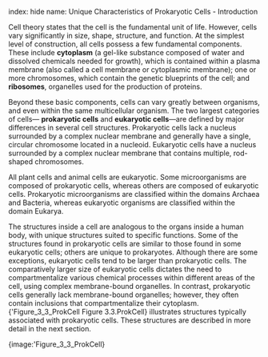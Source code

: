 index: hide
name: Unique Characteristics of Prokaryotic Cells - Introduction

Cell theory states that the cell is the fundamental unit of life. However, cells vary significantly in size, shape, structure, and function. At the simplest level of construction, all cells possess a few fundamental components. These include  **cytoplasm** (a gel-like substance composed of water and dissolved chemicals needed for growth), which is contained within a plasma membrane (also called a cell membrane or cytoplasmic membrane); one or more chromosomes, which contain the genetic blueprints of the cell; and  **ribosomes**, organelles used for the production of proteins.

Beyond these basic components, cells can vary greatly between organisms, and even within the same multicellular organism. The two largest categories of cells— **prokaryotic cells** and  **eukaryotic cells**—are defined by major differences in several cell structures. Prokaryotic cells lack a nucleus surrounded by a complex nuclear membrane and generally have a single, circular chromosome located in a nucleoid. Eukaryotic cells have a nucleus surrounded by a complex nuclear membrane that contains multiple, rod-shaped chromosomes.

All plant cells and animal cells are eukaryotic. Some microorganisms are composed of prokaryotic cells, whereas others are composed of eukaryotic cells. Prokaryotic microorganisms are classified within the domains Archaea and Bacteria, whereas eukaryotic organisms are classified within the domain Eukarya.

The structures inside a cell are analogous to the organs inside a human body, with unique structures suited to specific functions. Some of the structures found in prokaryotic cells are similar to those found in some eukaryotic cells; others are unique to prokaryotes. Although there are some exceptions, eukaryotic cells tend to be larger than prokaryotic cells. The comparatively larger size of eukaryotic cells dictates the need to compartmentalize various chemical processes within different areas of the cell, using complex membrane-bound organelles. In contrast, prokaryotic cells generally lack membrane-bound organelles; however, they often contain inclusions that compartmentalize their cytoplasm. {'Figure_3_3_ProkCell Figure 3.3.ProkCell} illustrates structures typically associated with prokaryotic cells. These structures are described in more detail in the next section.


{image:'Figure_3_3_ProkCell}
        
